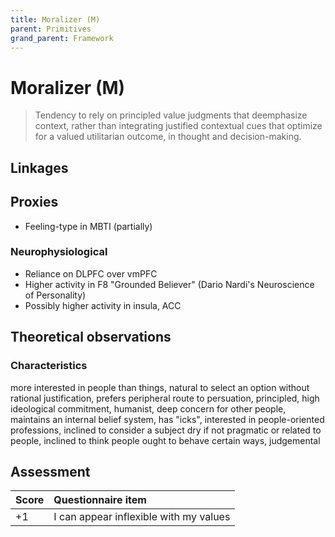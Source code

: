 ```yaml
---
title: Moralizer (M)
parent: Primitives
grand_parent: Framework
---
```


# Moralizer (M)


>Tendency to rely on principled value judgments that deemphasize context, rather than integrating justified contextual cues that optimize for a valued utilitarian outcome, in thought and decision-making.

## Linkages

## Proxies

* Feeling-type in MBTI (partially)

### Neurophysiological

* Reliance on DLPFC over vmPFC
* Higher activity in F8 "Grounded Believer" (Dario Nardi's Neuroscience of Personality)
* Possibly higher activity in insula, ACC

## Theoretical observations

### Characteristics

more interested in people than things, natural to select an option without rational justification, prefers peripheral route to persuation, principled, high ideological commitment, humanist, deep concern for other people, maintains an internal belief system, has "icks", interested in people-oriented professions, inclined to consider a subject dry if not pragmatic or related to people, inclined to think people ought to behave certain ways, judgemental

## Assessment

| Score | Questionnaire item |
| :-----| :--------- |
| +1    | I can appear inflexible with my values |
